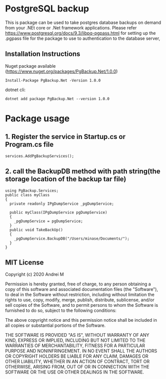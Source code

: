 
# PostgreSQL backup

This is package can be used to take postgres database backups on demand from your .NEt core or .Net framework applications.
Please refer https://www.postgresql.org/docs/9.3/libpq-pgpass.html for setting up the .pgpass file for the package to use to authentication to the database server, 

## Installation Instructions
Nuget package available (https://www.nuget.org/packages/PgBackup.Net/1.0.0)
```
Install-Package PgBackup.Net -Version 1.0.0
```
dotnet cli:
```
dotnet add package PgBackup.Net --version 1.0.0
```
# Package usage
## 1. Register the service in Startup.cs or Program.cs file
```
services.AddPgBackupServices();
```
## 2. call the BackupDB method with path string(the storage location of the backup tar file) 
```
using PgBackup.Services;
public class myClass
{
  private readonly IPgDumpService _pgDumpService;
  
  public myClass(IPgDumpService pgDumpService)
  {
    _pgDumpService = pgDumpService;
  }
  public void TakeBackUp()
  {
    _pgDumpService.BackupDB("/Users/minase/Documents/");
  }
}
```

## MIT License

Copyright (c) 2020 Andrei M

Permission is hereby granted, free of charge, to any person obtaining a copy of this software and associated documentation files (the "Software"), to deal in the Software without restriction, including without limitation the rights to use, copy, modify, merge, publish, distribute, sublicense, and/or sell copies of the Software, and to permit persons to whom the Software is furnished to do so, subject to the following conditions:

The above copyright notice and this permission notice shall be included in all copies or substantial portions of the Software.

THE SOFTWARE IS PROVIDED "AS IS", WITHOUT WARRANTY OF ANY KIND, EXPRESS OR IMPLIED, INCLUDING BUT NOT LIMITED TO THE WARRANTIES OF MERCHANTABILITY, FITNESS FOR A PARTICULAR PURPOSE AND NONINFRINGEMENT. IN NO EVENT SHALL THE AUTHORS OR COPYRIGHT HOLDERS BE LIABLE FOR ANY CLAIM, DAMAGES OR OTHER LIABILITY, WHETHER IN AN ACTION OF CONTRACT, TORT OR OTHERWISE, ARISING FROM, OUT OF OR IN CONNECTION WITH THE SOFTWARE OR THE USE OR OTHER DEALINGS IN THE SOFTWARE.

